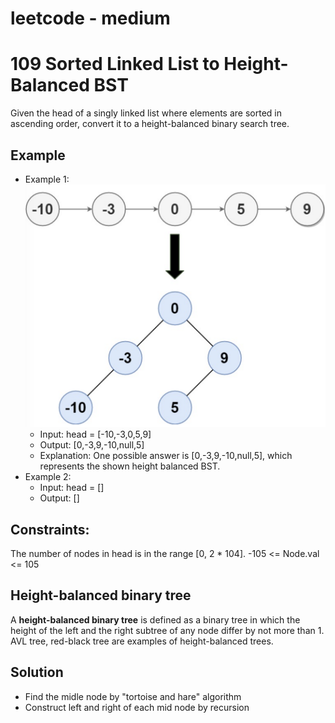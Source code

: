 # leetcode - medium
# 109 Sorted Linked List to Height-Balanced BST 
Given the head of a singly linked list where elements are sorted in ascending order, convert it to a height-balanced binary search tree.

## Example
* Example 1:
  ![alt text](image.png)
    * Input: head = [-10,-3,0,5,9]
    * Output: [0,-3,9,-10,null,5]
    * Explanation: One possible answer is [0,-3,9,-10,null,5], which represents the shown height balanced BST.
* Example 2:
    * Input: head = []
    * Output: []

## Constraints:
The number of nodes in head is in the range [0, 2 * 104].
-105 <= Node.val <= 105

## Height-balanced binary tree
A **height-balanced binary tree** is defined as a binary tree in which the height of the left and the right subtree of any node differ by not more than 1. AVL tree, red-black tree are examples of height-balanced trees.

## Solution
* Find the midle node by "tortoise and hare" algorithm
* Construct left and right of each mid node by recursion